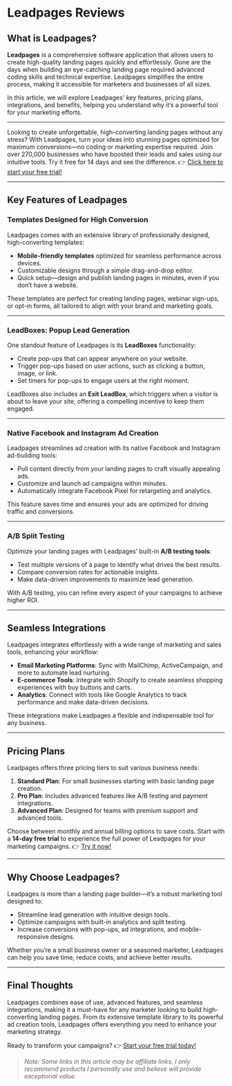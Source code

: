 # Leadpages Reviews  

## What is Leadpages?  

**Leadpages** is a comprehensive software application that allows users to create high-quality landing pages quickly and effortlessly. Gone are the days when building an eye-catching landing page required advanced coding skills and technical expertise. Leadpages simplifies the entire process, making it accessible for marketers and businesses of all sizes.  

In this article, we will explore Leadpages' key features, pricing plans, integrations, and benefits, helping you understand why it’s a powerful tool for your marketing efforts.  

---

Looking to create unforgettable, high-converting landing pages without any stress? With Leadpages, turn your ideas into stunning pages optimized for maximum conversions—no coding or marketing expertise required. Join over 270,000 businesses who have boosted their leads and sales using our intuitive tools. Try it free for 14 days and see the difference. 👉 [Click here to start your free trial!](https://bit.ly/LEadPages)  

---

## Key Features of Leadpages  

### Templates Designed for High Conversion  

Leadpages comes with an extensive library of professionally designed, high-converting templates:  

- **Mobile-friendly templates** optimized for seamless performance across devices.  
- Customizable designs through a simple drag-and-drop editor.  
- Quick setup—design and publish landing pages in minutes, even if you don’t have a website.  

These templates are perfect for creating landing pages, webinar sign-ups, or opt-in forms, all tailored to align with your brand and marketing goals.  

---

### LeadBoxes: Popup Lead Generation  

One standout feature of Leadpages is its **LeadBoxes** functionality:  

- Create pop-ups that can appear anywhere on your website.  
- Trigger pop-ups based on user actions, such as clicking a button, image, or link.  
- Set timers for pop-ups to engage users at the right moment.  

LeadBoxes also includes an **Exit LeadBox**, which triggers when a visitor is about to leave your site, offering a compelling incentive to keep them engaged.  

---

### Native Facebook and Instagram Ad Creation  

Leadpages streamlines ad creation with its native Facebook and Instagram ad-building tools:  

- Pull content directly from your landing pages to craft visually appealing ads.  
- Customize and launch ad campaigns within minutes.  
- Automatically integrate Facebook Pixel for retargeting and analytics.  

This feature saves time and ensures your ads are optimized for driving traffic and conversions.  

---

### A/B Split Testing  

Optimize your landing pages with Leadpages’ built-in **A/B testing tools**:  

- Test multiple versions of a page to identify what drives the best results.  
- Compare conversion rates for actionable insights.  
- Make data-driven improvements to maximize lead generation.  

With A/B testing, you can refine every aspect of your campaigns to achieve higher ROI.  

---

## Seamless Integrations  

Leadpages integrates effortlessly with a wide range of marketing and sales tools, enhancing your workflow:  

- **Email Marketing Platforms**: Sync with MailChimp, ActiveCampaign, and more to automate lead nurturing.  
- **E-commerce Tools**: Integrate with Shopify to create seamless shopping experiences with buy buttons and carts.  
- **Analytics**: Connect with tools like Google Analytics to track performance and make data-driven decisions.  

These integrations make Leadpages a flexible and indispensable tool for any business.  

---

## Pricing Plans  

Leadpages offers three pricing tiers to suit various business needs:  

1. **Standard Plan**: For small businesses starting with basic landing page creation.  
2. **Pro Plan**: Includes advanced features like A/B testing and payment integrations.  
3. **Advanced Plan**: Designed for teams with premium support and advanced tools.  

Choose between monthly and annual billing options to save costs. Start with a **14-day free trial** to experience the full power of Leadpages for your marketing campaigns. 👉 [Try it now!](https://bit.ly/LEadPages)  

---

## Why Choose Leadpages?  

Leadpages is more than a landing page builder—it’s a robust marketing tool designed to:  

- Streamline lead generation with intuitive design tools.  
- Optimize campaigns with built-in analytics and split testing.  
- Increase conversions with pop-ups, ad integrations, and mobile-responsive designs.  

Whether you’re a small business owner or a seasoned marketer, Leadpages can help you save time, reduce costs, and achieve better results.  

---

## Final Thoughts  

Leadpages combines ease of use, advanced features, and seamless integrations, making it a must-have for any marketer looking to build high-converting landing pages. From its extensive template library to its powerful ad creation tools, Leadpages offers everything you need to enhance your marketing strategy.  

Ready to transform your campaigns? 👉 [Start your free trial today!](https://bit.ly/LEadPages)  

> *Note: Some links in this article may be affiliate links. I only recommend products I personally use and believe will provide exceptional value.*  
